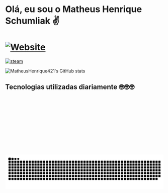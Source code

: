 # Olá, eu sou o Matheus Henrique Schumliak ✌️

# [![Website](https://img.shields.io/website-up-down-green-red/http/monip.org.svg)](https://matheushenrique421.github.io/Portifolio_MatheusHenrique/)

[![steam](https://img.shields.io/badge/Steam-000000?style=for-the-badge&logo=steam&logoColor=white)]()

![MatheusHenrique421's GitHub stats](https://github-readme-stats.vercel.app/api?username=MatheusHenrique421&show_icons=true&theme=merko)

## Tecnologias utilizadas diariamente 🤓🤓🤓

<div>
<img aligin="center" alt="" height="40" wisth="40" src="https://cdn.jsdelivr.net/gh/devicons/devicon/icons/csharp/csharp-original.svg" />
<img aligin="center" alt="" height="40" wisth="40" src="https://cdn.jsdelivr.net/gh/devicons/devicon/icons/javascript/javascript-original.svg" />
<img aligin="center" alt="" height="40" wisth="40" src="https://cdn.jsdelivr.net/gh/devicons/devicon/icons/dot-net/dot-net-original.svg" />
<img aligin="center" alt="" height="40" wisth="40" src="https://cdn.jsdelivr.net/gh/devicons/devicon/icons/dotnetcore/dotnetcore-original.svg" />
<img aligin="center" alt="" height="40" wisth="40" src="https://cdn.jsdelivr.net/gh/devicons/devicon/icons/postgresql/postgresql-original-wordmark.svg" />
<img aligin="center" alt="" height="40" wisth="40" src="https://cdn.jsdelivr.net/gh/devicons/devicon/icons/gitlab/gitlab-original-wordmark.svg" />
</div>

#

<div style="display: inline_block"><br/>
<img aligin="center" alt=""src="https://img.shields.io/badge/.NET-5C2D91?style=for-the-badge&logo=.net&logoColor=white">
<img aligin="center" alt=""src="https://img.shields.io/badge/C%23-239120?style=for-the-badge&logo=c-sharp&logoColor=white">
<img aligin="center" alt=""src="https://img.shields.io/badge/JavaScript-F7DF1E?style=for-the-badge&logo=javascript&logoColor=black">
<img aligin="center" alt=""src="https://img.shields.io/badge/PostgreSQL-316192?style=for-the-badge&logo=postgresql&logoColor=white">
<img aligin="center" alt=""src="https://img.shields.io/badge/Bootstrap-563D7C?style=for-the-badge&logo=bootstrap&logoColor=white">
</div>

#

[![]()]()

# 

![Snake animation](https://github.com/MatheusHenrique421/MatheusHenrique421/blob/output/github-contribution-grid-snake.svg)
